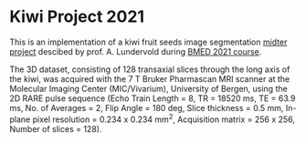 # Kiwi Project 2021

This is an implementation of a kiwi fruit seeds image segmentation [midter project](https://github.com/computational-medicine/BMED360-2021/tree/main/Midterm-Kiwi-Project) descibed by prof. A. Lundervold during [BMED 2021 course](https://github.com/computational-medicine/BMED360-2021/tree/main). 

The 3D dataset, consisting of 128 transaxial slices through the long axis of the kiwi, was acquired with the 7 T Bruker Pharmascan MRI scanner at the Molecular Imaging Center (MIC/Vivarium), University of Bergen, using the 2D RARE pulse sequence (Echo Train Length = 8, TR = 18520 ms, TE = 63.9 ms, No. of Averages = 2, Flip Angle = 180 deg, Slice thickness = 0.5 mm, In-plane pixel resolution = 0.234 x 0.234 mm$^2$, Acquisition matrix = 256 x 256, Number of slices = 128).
